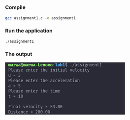 ### Compile 

```bash
gcc assignment1.c -o assignment1
```

### Run the application 

```bash
./assignment1
```

### The output

![lab1_assignment1](lab1_assignment1.png)